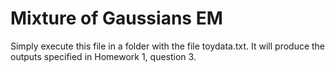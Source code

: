 # Mixture of Gaussians EM
Simply execute this file in a folder with the file toydata.txt.  It will produce the outputs specified in Homework 1, question 3.
